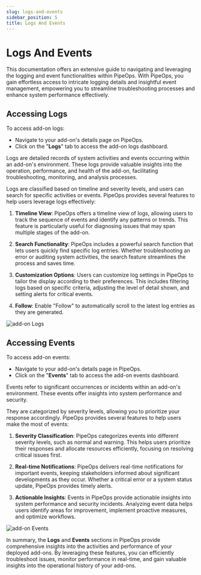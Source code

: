 ```yaml
---
slug: logs-and-events
sidebar_position: 5
title: Logs And Events
---
```


# Logs And Events

This documentation offers an extensive guide to navigating and leveraging the logging and event functionalities within PipeOps. With PipeOps, you gain effortless access to intricate logging details and insightful event management, empowering you to streamline troubleshooting processes and enhance system performance effectively.

## Accessing Logs

To access add-on logs:

- Navigate to your add-on's details page on PipeOps.
- Click on the "**Logs**" tab to access the add-on logs dashboard.

Logs are detailed records of system activities and events occurring within an add-on's environment. These logs provide valuable insights into the operation, performance, and health of the add-on, facilitating troubleshooting, monitoring, and analysis processes.

Logs are classified based on timeline and severity levels, and users can search for specific activities or events. PipeOps provides several features to help users leverage logs effectively:

1. **Timeline View**: PipeOps offers a timeline view of logs, allowing users to track the sequence of events and identify any patterns or trends. This feature is particularly useful for diagnosing issues that may span multiple stages of the add-on.

2. **Search Functionality**: PipeOps includes a powerful search function that lets users quickly find specific log entries. Whether troubleshooting an error or auditing system activities, the search feature streamlines the process and saves time.

3. **Customization Options**: Users can customize log settings in PipeOps to tailor the display according to their preferences. This includes filtering logs based on specific criteria, adjusting the level of detail shown, and setting alerts for critical events.

4. **Follow**: Enable "Follow" to automatically scroll to the latest log entries as they are generated.

![add-on Logs](https://pub-30c11acc143348fcae20835653c5514d.r2.dev//20/42/Logs_6d73a5f99a.png)

## Accessing Events

To access add-on events:

- Navigate to your add-on's details page in PipeOps.
- Click on the "**Events**" tab to access the add-on events dashboard.

Events refer to significant occurrences or incidents within an add-on's environment. These events offer insights into system performance and security.

They are categorized by severity levels, allowing you to prioritize your response accordingly. PipeOps provides several features to help users make the most of events:

1. **Severity Classification**: PipeOps categorizes events into different severity levels, such as normal and warning. This helps users prioritize their responses and allocate resources efficiently, focusing on resolving critical issues first.

2. **Real-time Notifications**: PipeOps delivers real-time notifications for important events, keeping stakeholders informed about significant developments as they occur. Whether a critical error or a system status update, PipeOps provides timely alerts.

3. **Actionable Insights**: Events in PipeOps provide actionable insights into system performance and security incidents. Analyzing event data helps users identify areas for improvement, implement proactive measures, and optimize workflows.

![add-on Events](https://pub-30c11acc143348fcae20835653c5514d.r2.dev//20/42/Events_2f1ab4058e.png)

In summary, the **Logs** and **Events** sections in PipeOps provide comprehensive insights into the activities and performance of your deployed add-ons. By leveraging these features, you can efficiently troubleshoot issues, monitor performance in real-time, and gain valuable insights into the operational history of your add-ons.